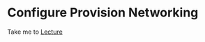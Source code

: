 # Configure Provision Networking

  Take me to [Lecture](https://kodekloud.com/courses/539883/lectures/9817247)